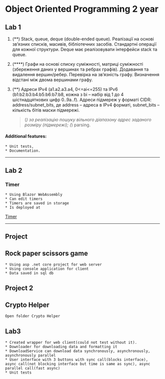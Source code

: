 # Object Oriented Programming 2 year

## Lab 1
1. (**) Stack, queue, deque (double-ended queue). Реалізації на основі зв’язних списків, масивів, бібліотечних засобів. Стандартні операції для кожної структури. Deque має реалізовувати інтерфейси stack та queue.
2. (****) Графи на основі списку суміжності, матриці суміжності (збереження даних у вершинах та ребрах графів). Додавання та видалення вершин/ребер. Перевірка на зв’язність графу. Визначення відстані між двома вершинами графу.
3. (**) Адреси IPv4 (a1.a2.a3.a4, 0<=ai<=255) та IPv6 (b1:b2:b3:b4:b5:b6:b7:b8, кожна з bi – набір від 1 до 4 шістнадцяткових цифр 0..9a..f). Адреси підмереж у форматі CIDR: address/subnet_bits, де address – адреса в IPv4 форматі, subnet_bits – кількість бітів маски підмережі.

    >(*) за реалізацію пошуку вільного діапазону адрес заданого розміру (підмережі);
    >(*) parsing.

#### Additional features:
    * Unit tests,
    * Documentation.
---
## Lab 2
### Timer
    * Using Blazor WebAssembly
    * Can edit timers
    * Timers are saved in storage
    * Is deployed at
   [Timer](https://d3jl2hjpzvti0j.cloudfront.net/)

---
## Project
## Rock paper scissors game
    * Using asp .net core project for web server
    * Using console application for client
    * Data saved in sql db
   
## Project 2
## Crypto Helper
    Open folder Crypto Helper

## Lab3
    * Created wrapper for web client(could not test without it).
    * Downloader for downloading data and formatting it
    * DownloadService can download data synchronously, asynchronously, asynchronously parallel
    * User interface with 3 buttons with sync call(blocks interface), async call(not blocking interface but time is same as sync), async parallel call(fast async)
    * Unit tests